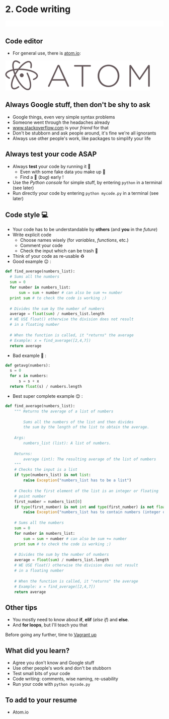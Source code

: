 # 2. Code writing

![Code writing example][code_writing]

## Code editor
- For general use, there is [atom.io][atom_link]:

[![Atom.io][atom_image]][atom_link]


## Always Google stuff, then don't be shy to ask
- Google things, even very simple syntax problems
- Someone went through the headaches already
- www.stackoverflow.com is your *friend* for that
- Don't be stubborn and ask people around, it's fine we're all ignorants
- Always use other people's work, like packages to simplify your life

## Always test your code ASAP
- Always **test** your code by running it :running:
  - Even with some fake data you make up :abcd:
  - Find a :bug: (*bug*) early !
- Use the *Python console* for simple stuff, by entering `python` in a terminal (see later)
- Run directly your code by entering `python mycode.py` in a terminal (see later)

## Code style :computer:
- Your code has to be understandable by **others** (and **you** in the *future*)
- Write explicit code
  - Choose names wisely (for *variables*, *functions*, etc.)
  - Comment your code
  - Check the input which can be trash :hankey:
- Think of your code as re-usable :recycle:
- Good example :wink: :
```python
def find_average(numbers_list):
  # Sums all the numbers
  sum = 0
  for number in numbers_list:
      sum = sum + number # can also be sum += number
  print sum # to check the code is working ;)
  
  # Divides the sum by the number of numbers
  average = float(sum) / numbers_list.length
  # WE USE float() otherwise the division does not result 
  # in a floating number
  
  # When the function is called, it "returns" the average
  # Example: x = find_average([2,4,7])
  return average
```
- Bad example :japanese_ogre: :
```python
def getavg(numbers):
  s = 0
  for x in numbers:
      s = s + x
  return float(s) / numbers.length
```
- Best super complete example :relieved: :
```python
def find_average(numbers_list):
	""" Returns the average of a list of numbers
	
		Sums all the numbers of the list and then divides 
		the sum by the length of the list to obtain the average.
		
	Args:
		numbers_list (list): A list of numbers.
	
	Returns:
		average (int): The resulting average of the list of numbers
	"""
	# Checks the input is a list
	if type(numbers_list) is not list:
		raise Exception("numbers_list has to be a list")
	
	# Checks the first element of the list is an integer or floating 
	# point number
	first_number = numbers_list[0]
	if type(first_number) is not int and type(first_number) is not float:
		raise Exception("numbers_list has to contain numbers (integer or floating point)")
	
	# Sums all the numbers
	sum = 0
	for number in numbers_list:
		sum = sum + number # can also be sum += number
	print sum # to check the code is working ;)
	
	# Divides the sum by the number of numbers
	average = float(sum) / numbers_list.length
	# WE USE float() otherwise the division does not result 
	# in a floating number
	
	# When the function is called, it "returns" the average
	# Example: x = find_average([2,4,7])
	return average
```
      
## Other tips
- You mostly need to know about **if**, **elif** (*else if*) and **else**.
- And **for loops**, but I'll teach you that

Before going any further, time to [Vagrant up][lesson_03]

## What did you learn?
- Agree you don't know and Google stuff
- Use other people's work and don't be stubborn
- Test small bits of your code
- Code writing: comments, wise naming, re-usability
- Run your code with `python mycode.py`

## To add to your resume
- Atom.io

[atom_link]: https://www.atom.io
[atom_image]: /internals/icons/atom.io.png "Atom.io"
[code_writing]: /internals/gifs/code_writing.gif
[npp_link]: https://www.notepad-plus-plus.org/download/v7.2.2.html
[lesson_03]: /03.%20Vagrant